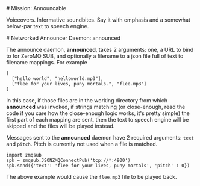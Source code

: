 <A name="toc1-0" title="Mission: Announcable" />
# Mission: Announcable

Voiceovers. Informative soundbites. Say it with emphasis and a somewhat below-par text to speech engine.

<A name="toc1-5" title="Networked Announcer Daemon: announced" />
# Networked Announcer Daemon: announced

The announce daemon, **announced**, takes 2 arguments: one, a URL to bind to for ZeroMQ SUB, and optionally a filename to a json file full of text to filename mappings.  For example

    [
      ["hello world", "helloworld.mp3"],
      ["flee for your lives, puny mortals.", "flee.mp3"]
    ]

In this case, if those files are in the working directory from which **announced** was invoked, if strings matching (or close-enough, read the code if you care how the close-enough logic works, it's pretty simple) the first part of each mapping are sent, then the text to speech engine will be skipped and the files will be played instead.

Messages sent to the **announced** daemon have 2 required arguments: `text` and `pitch`.  Pitch is currently not used when a file is matched.

    import zmqsub
    spk = zmqsub.JSONZMQConnectPub('tcp://*:4900')
    spk.send({'text': 'flee for your lives, puny mortals', 'pitch' : 0})

The above example would cause the `flee.mp3` file to be played back.
